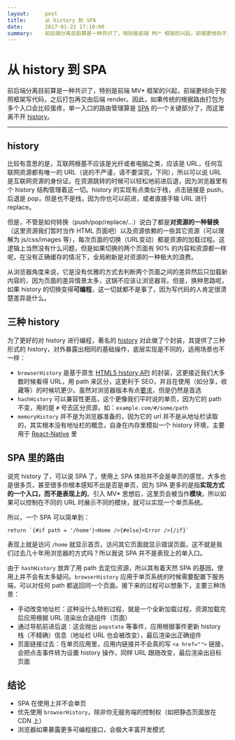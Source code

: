 ```yaml
---
layout:     post
title:      从 history 到 SPA
date:       2017-01-22 17:10:00
summary:    前后端分离目前算是一种共识了，特别是前端 MV* 框架的兴起，前端更倾向于按照框架写代码，之后打包再交由后端 render。因此，如果传统的根据路由打包为多个入口会比较蛋疼，单一入口的路由管理算是 SPA 的一个关键部分了，而这里离不开 history
---
```


# 从 history 到 SPA

前后端分离目前算是一种共识了，特别是前端 MV* 框架的兴起，前端更倾向于按照框架写代码，之后打包再交由后端 render。因此，如果传统的根据路由打包为多个入口会比较蛋疼，单一入口的路由管理算是 [SPA][1] 的一个关键部分了，而这里离不开 [history][2]。

---

## history

比较有意思的是，互联网根基不应该是光纤或者电脑之类，应该是 URL，任何互联网资源都有唯一的 URL（说的不严谨，请不要深究，下同），所以可以说 URL 是互联网资源的身份证。在资源跳转的时候可以轻松地前进后退，因为浏览器里有个 history 结构管理着这一切。history 的实现有点类似于栈，点击链接是 push，后退是 pop，但是也不是栈，因为你也可以前进，或者直接手输 URL 进行 replace。

但是，不管是如何转换（push/pop/replace/...）说白了都是**对资源的一种替换**（这里资源我们暂时当作 HTML 页面吧）以及资源依赖的一些其它资源（可以理解为 js/css/images 等），每次页面的切换（URL变动）都是资源的加载过程。这逻辑上当然没有什么问题，但是如果切换的两个页面有 90% 的内容和资源都一样呢，在没有正确缓存的情况下，全局刷新是对资源的一种极大的浪费。

从浏览器角度来说，它是没有优雅的方式去判断两个页面之间的差异然后只加载新内容的，因为页面的差异情景太多，这锅不应该让浏览器背。但是，换种思路呢，如果 history 的切换变得**可编程**，这一切就都不是事了，因为写代码的人肯定很清楚差异是什么。

## 三种 history

为了更好的对 history 进行编程，著名的 [history][3] 对此做了个封装，其提供了三种形式的 history，对外暴露出相同的基础操作，底层实现是不同的，适用场景也不一样：

 - `browserHistory` 是基于原生 [HTML5 history API][4] 的封装，这更接近我们大多数时候看得 URL，用 path 来区分，这更利于 SEO，并且在使用（如分享，收藏等）的时候坑更少。虽然对浏览器版本有点[要求][5]，但是仍然是首选
 - `hashHistory` 可以兼容性更高，这个更像我们平时说的单页，因为它的 path 不变，用的是 `#` 号去区分资源，如：`example.com/#/some/path`
 - `memoryHistory` 并不是为浏览器准备的，因为它的 url 并不是从地址栏读取的，其实根本没有地址栏的概念，自身在内存里模拟一个 history 环境，主要用于 [React-Native][6] 里

## SPA 里的路由

说完 history 了，可以说 SPA 了，使用上 SPA 体验并不会是单页的感觉，大多也是很多页，甚至很多你根本感知不出是否是单页，因为 SPA 更多的是指**实现方式的一个入口，而不是表现上的**。引入 MV* 思想后，这里页会被当作**模块**，所以如果可以控制在不同的 URL 时展示不同的模块，就可以实现一个单页系统。

所以，一个 SPA 可以简单到：
```
return `{#if path = '/home'}<Home />{#else}<Error />{/if}`
```
表现上就是访问 `/home` 就显示首页，访问其它页面就显示错误页面，这不就是我们过去几十年用浏览器的方式吗？所以我说 SPA 并不是表现上的单入口。

由于 `hashHistory` 放弃了用 path 去定位资源，所以其有着天然 SPA 的基因，使用上并不会有太多疑问。`browserHistory` 应用于单页系统的时候需要配置下服务端，可以对任何 path 都返回同一个页面。接下来的过程可以想象下，主要三种场景：

 - 手动改变地址栏：这种没什么特别过程，就是一个全新加载过程，资源加载完后应用根据 URL 渲染出合适组件（页面）
 - 通过导航前进后退：这会抛出 `popstate` 等事件，应用根据事件更新 history 栈（不精确）信息（地址栏 URL 也会被改变），最后渲染出正确组件
 - 页面链接过去：在单页应用里，应用内链接并不会真的写 `<a href="">` 链接，会把点击事件转为设置 history 操作，同样 URL 跟随改变，最后渲染出目标页面

## 结论

 - SPA 在使用上并不会单页
 - 优先使用 `browserHistory`，除非你无服务端的控制权（如把静态页面放在 CDN 上）
 - 浏览器如果暴露更多可编程接口，会极大丰富开发模式
 
  [1]: https://en.wikipedia.org/wiki/Single-page_application
  [2]: https://en.wikipedia.org/wiki/History_of_the_web_browser
  [3]: https://github.com/mjackson/history
  [4]: http://diveintohtml5.info/history.html
  [5]: http://caniuse.com/#search=history
  [6]: https://facebook.github.io/react-native/